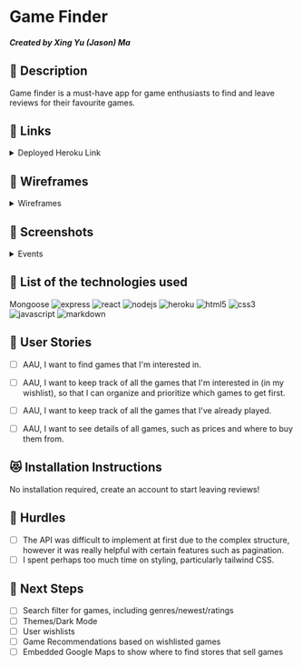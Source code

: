 # Game Finder

##### Created by Xing Yu (Jason) Ma

## :rocket: Description

Game finder is a must-have app for game enthusiasts to find and leave reviews for their favourite games.

## :link: Links

<details>
  <summary>Deployed Heroku Link</summary>
  <a href="https://game-finder1-49fa7b460902.herokuapp.com/">Click here!</a>
</details>

## :pencil: Wireframes

<details>
  <summary>Wireframes</summary>

</details>


## :art: Screenshots

<details>
  <summary>Events</summary>
  <p align="center"><img src="https://github.com/Xingyuma39/game-finder/assets/152853230/7a967fed-0406-41c1-8587-dcc07593b602" width="800"></p>
  <p align="center"><img src="https://github.com/Xingyuma39/game-finder/assets/152853230/87f7388d-fb5f-48b0-8da2-9982be875566" width="800"></p>
  <p align="center"><img src="https://github.com/Xingyuma39/game-finder/assets/152853230/2c462374-f267-462d-aa51-de265c49d20d" width="800"></p>
</details>


## :robot: List of the technologies used
Mongoose
![express](https://img.shields.io/badge/Express.js-404D59?style=for-the-badge)
![react](https://img.shields.io/badge/React-20232A?style=for-the-badge&logo=react&logoColor=61DAFB)
![nodejs](https://img.shields.io/badge/Node.js-43853D?style=for-the-badge&logo=node.js&logoColor=white)
![heroku](https://img.shields.io/badge/Heroku-430098?style=for-the-badge&logo=heroku&logoColor=white)
![html5](https://img.shields.io/badge/HTML5-E34F26?style=for-the-badge&logo=html5&logoColor=white)
![css3](https://img.shields.io/badge/CSS3-1572B6?style=for-the-badge&logo=css3&logoColor=white)
![javascript](https://img.shields.io/badge/JavaScript-323330?style=for-the-badge&logo=javascript&logoColor=F7DF1E)
![markdown](https://img.shields.io/badge/Markdown-000000?style=for-the-badge&logo=markdown&logoColor=white)


## :100: User Stories
- [ ] AAU, I want to find games that I'm interested in.
- [ ] AAU, I want to keep track of all the games that I'm interested in (in my wishlist), so that I can organize and prioritize which games to get first.
- [ ] AAU, I want to keep track of all the games that I've already played.
- [ ] AAU, I want to see details of all games, such as prices and where to buy them from.


## :heart_eyes_cat: Installation Instructions

No installation required, create an account to start leaving reviews!

        
## :triangular_flag_on_post: Hurdles
- [ ] The API was difficult to implement at first due to the complex structure, however it was really helpful with certain features such as pagination.
- [ ] I spent perhaps too much time on styling, particularly tailwind CSS.

## :dart: Next Steps
- [ ] Search filter for games, including genres/newest/ratings
- [ ] Themes/Dark Mode
- [ ] User wishlists
- [ ] Game Recommendations based on wishlisted games
- [ ] Embedded Google Maps to show where to find stores that sell games
